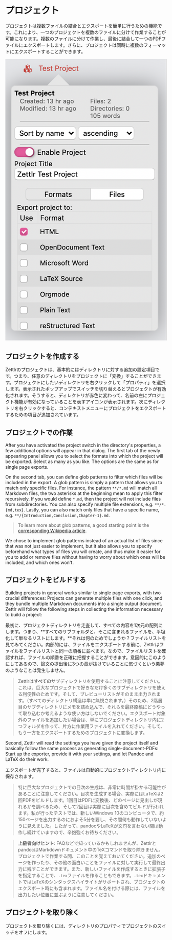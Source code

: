 # プロジェクト

プロジェクトは複数ファイルの結合とエクスポートを簡単に行うための機能です。これにより、一つのプロジェクトを複数のファイルに分けて作業することが可能になります。複数のファイルに分けて作業し、最後に結合して一つのPDFファイルにエクスポートします。さらに、プロジェクトは同時に複数のフォーマットにエクスポートすることができます。

![project_directory.png](../img/project_directory.png)

## プロジェクトを作成する

Zettlrのプロジェクトは、基本的にはディレクトリに対する追加の設定項目です。つまり、任意のディレクトリをプロジェクトに「変換」することができます。プロジェクトにしたいディレクトリを右クリックして「プロパティ」を選択します。表示されたポップアップでスイッチを切り替えるとプロジェクトが有効化されます。そうすると、ディレクトリが赤色に変わって、名前の左にプロジェクト機能が有効になっていることを表すアイコンが表示されます。次にディレクトリを右クリックすると、コンテキストメニューにプロジェクトをエクスポートするための項目が追加されています。

## プロジェクトでの作業

After you have activated the project switch in the directory's properties, a few additional options will appear in that dialog. The first tab of the newly appearing panel allows you to select the formats into which the project will be exported. Select as many as you like. The options are the same as for single page exports.

On the second tab, you can define glob patterns to filter which files will be included in the export. A glob pattern is simply a pattern that allows you to match only specific files. For instance, the pattern `**/*.md` will match all Markdown files, the two asterisks at the beginning mean to apply this filter recursively. If you would define `*.md`, then the project will not include files from subdirectories. You can also specify multiple file extensions, e.g. `**/*.{md,tex}`. Lastly, you can also match only files that have a specific name, e.g. `**/{Introduction,Conclusion,Chapter-1}.md`.

> To learn more about glob patterns, a good starting point is the [corresponding Wikipedia article](https://en.wikipedia.org/wiki/Glob_(programming)).

We chose to implement glob patterns instead of an actual list of files since that was not just easier to implement, but it also allows you to specify beforehand what types of files you will create, and thus make it easier for you to add or remove files without having to worry about which ones will be included, and which ones won't.

## プロジェクトをビルドする

Building projects in general works similar to single page exports, with two crucial differences: Projects can generate multiple files with one click, and they bundle multiple Markdown documents into a single output document. Zettlr will follow the following steps in collecting the information necessary to build a project:

最初に、プロジェクトディレクトリを走査して、すべての内容を1次元の配列にします。つまり、**すべてのサブフォルダと、そこに含まれるファイルを、平坦化して単なるリストにします。**それは何のためでしょうか？ファイルリストを見てみてください。内部的には、ファイルをエクスポートする前に、Zettlrはファイルをファイルリストと同一の順番に並べます。なので、ファイルリストを確認すれば、ファイルの順番を正確に把握することができます。意図的にこのようにしてあるので、論文の提出後に3つの章が抜けていることに気づくという悪夢のようなことは発生しません。

> Zettlrは**すべての**サブディレクトリを使用することに注意してください。これは、巨大なプロジェクトで好きなだけ多くのサブディレクトリを使える利便性のためです。そして、プレビューリストがそのまま出力されます。（すべてのディレクトリ構造は単に無視されます。）そのため、2階層目のサブディレクトリにメモを詰め込んで、それらを最終原稿にどうやって取り込むか考えるような使い方はしないでください。エクスポート対象外のファイルを追加したい場合は、単にプロジェクトディレクトリ内に2つフォルダを作って、片方に作業用ファイルを入れてください。そして、もう一方をエクスポートするためのプロジェクトに変換します。

Second, Zettlr will read the settings you have given the project itself and basically follow the same process as generating single-document-PDFs: Start up the exporter, provide it with your settings, and let Pandoc and LaTeX do their work.

エクスポートが完了すると、ファイルは自動的にプロジェクトディレクトリ内に保存されます。

> 特に巨大なプロジェクトでの目次の生成は、非常に時間が掛かる可能性があることに注意してください。目次を生成する場合、実際にはLaTeXは2回PDFをビルドします。1回目はPDFに変換後、どのページに見出しが現れるかを調べるため、そして2回目は実際に目次を含めてビルドが行われます。私が行ったテストでは、新しいWindows 10のコンピュータで、約150ページを出力するのにおよそ5分を要し、その間何も動作していないように見えました。したがって、pandocやLaTeXが文句を言わない間は動作し続けていますので、辛抱強くお待ちください。

> **上級者向けヒント**: FAQなどで知っているかもしれませんが、ZettlrとpandocはMarkdownドキュメント中のTeXコマンドを取り除きません。プロジェクトで作業する間、このことを覚えておいてください。追加のページを作ったり、その他の面白いことをファイルに対して実行して最終出力に残すことができます。また、新しいファイルを作成するときに拡張子を指定することで、`.tex`ファイルを作ることもできます。`.tex`ドキュメントではLaTeXのシンタックスハイライトがサポートされ、プロジェクトのエクスポート時にも含まれます。ファイル名を付ける際には、ファイルを出力したい位置に並ぶように注意してください。

## プロジェクトを取り除く

プロジェクトを取り除くには、ディレクトリのプロパティでプロジェクトのスイッチをオフにします。

